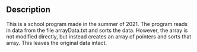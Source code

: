 ## Description

This is a school program made in the summer of 2021. The program reads in data from the file arrayData.txt and sorts the data. However, the array is not modified directly, but instead
creates an array of pointers and sorts that array. This leaves the original data intact.
